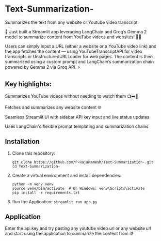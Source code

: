 # Text-Summarization-
Summarizes the text from any website or Youtube video transcript.

🚀 Just built a Streamlit app leveraging LangChain and Groq’s Gemma 2 model to summarize content from YouTube videos and websites! 📄🎥

Users can simply input a URL (either a website or a YouTube video link) and the app fetches the content — using YouTubeTranscriptAPI for video transcripts or UnstructuredURLLoader for web pages. The content is then summarized using a custom prompt and LangChain’s summarization chain powered by Gemma 2 via Groq API. ⚡️

## Key highlights:

Summarizes YouTube videos without needing to watch them 📺➡️📝

Fetches and summarizes any website content 🌐

Seamless Streamlit UI with sidebar API key input and live status updates

Uses LangChain's flexible prompt templating and summarization chains

## Installation

1. Clone this repository:
   ```
   git clone https://github.com/P-RajaRamesh/Text-Summarization-.git
   cd Text-Summarization-
   ```
2. Create a virtual environment and install dependencies:
   ```
   python -m venv venv
   source venv/bin/activate  # On Windows: venv\Scripts\activate
   pip install -r requirements.txt
   ```
3. Run the Application: ```streamlit run app.py```

## Application
Enter the api key and try pasting any youtube video url or any website url and start using the application to summarize the content from it!
